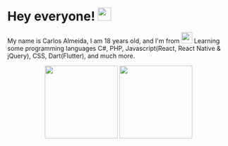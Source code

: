 # Hey everyone! <img src="https://raw.githubusercontent.com/MartinHeinz/MartinHeinz/master/wave.gif" width="30px">
My name is Carlos Almeida, I am 18 years old, and I'm from <img src="https://img.icons8.com/color/48/000000/portugal.png" width="25"/>
Learning some programming languages  C#, PHP, Javascript(React, React Native & jQuery), CSS, Dart(Flutter), and much more. 

<div align="center">
  <img height="165em" src="https://github-readme-stats.vercel.app/api?username=carlosalmeida04&show_icons=true&count_private=true&hide_border=true&title_color=D0C5EF&icon_color=9796f0&text_color=fbc7d4&bg_color=0d1117"/>
  <img height="165em" src="https://github-readme-stats.vercel.app/api/top-langs/?username=carlosalmeida04&layout=compact&hide_border=true&hide=scss,hack,less&title_color=D0C5EF&text_color=fbc7d4&bg_color=0d1117"/>
</div>
